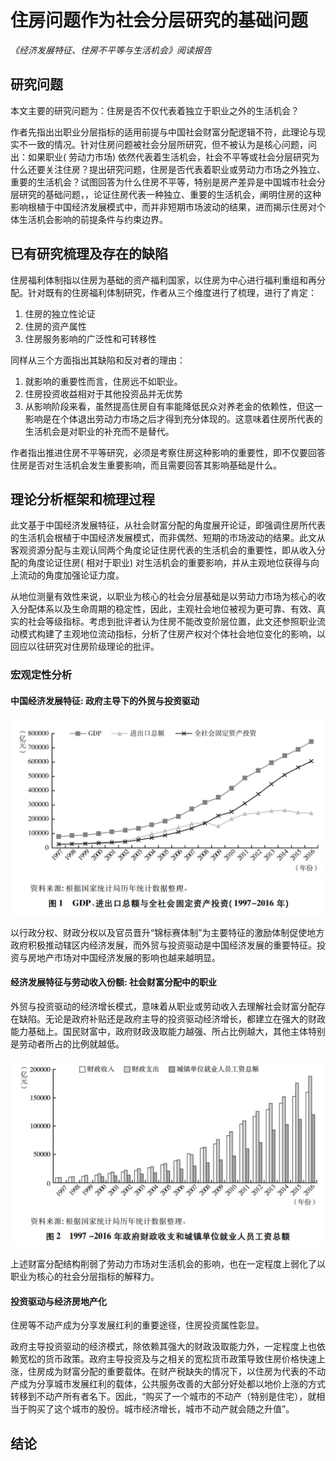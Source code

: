 # 住房问题作为社会分层研究的基础问题
*《经济发展特征、住房不平等与生活机会》阅读报告*

## 研究问题

本文主要的研究问题为：住房是否不仅代表着独立于职业之外的生活机会？

作者先指出出职业分层指标的适用前提与中国社会财富分配逻辑不符，此理论与现实不一致的情况。针对住房问题被社会分层所研究，但不被认为是核心问题，问出：如果职业( 劳动力市场) 依然代表着生活机会，社会不平等或社会分层研究为什么还要关注住房？提出研究问题，住房是否代表着职业或劳动力市场之外独立、重要的生活机会？试图回答为什么住房不平等，特别是房产差异是中国城市社会分层研究的基础问题，，论证住房代表一种独立、重要的生活机会，阐明住房的这种影响根植于中国经济发展模式中，而并非短期市场波动的结果，进而揭示住房对个体生活机会影响的前提条件与约束边界。


## 已有研究梳理及存在的缺陷

住房福利体制指以住房为基础的资产福利国家，以住房为中心进行福利重组和再分配。针对既有的住房福利体制研究，作者从三个维度进行了梳理，进行了肯定：

1. 住房的独立性论证
2. 住房的资产属性
3. 住房服务影响的广泛性和可转移性

同样从三个方面指出其缺陷和反对者的理由：

1. 就影响的重要性而言，住房远不如职业。
2. 住房投资收益相对于其他投资品并无优势
3. 从影响阶段来看，虽然提高住房自有率能降低民众对养老金的依赖性，但这一影响是在个体退出劳动力市场之后才得到充分体现的。这意味着住房所代表的生活机会是对职业的补充而不是替代。

作者指出推进住房不平等研究，必须是考察住房这种影响的重要性，即不仅要回答住房是否对生活机会发生重要影响，而且需要回答其影响基础是什么。

## 理论分析框架和梳理过程

此文基于中国经济发展特征，从社会财富分配的角度展开论证，即强调住房所代表的生活机会根植于中国经济发展模式，而非偶然、短期的市场波动的结果。此文从客观资源分配与主观认同两个角度论证住房代表的生活机会的重要性，即从收入分配的角度论证住房( 相对于职业) 对生活机会的重要影响，并从主观地位获得与向上流动的角度加强论证力度。

从地位测量有效性来说，以职业为核心的社会分层基础是以劳动力市场为核心的收入分配体系以及生命周期的稳定性，因此，主观社会地位被视为更可靠、有效、真实的社会等级指标。考虑到批评者认为住房不能改变阶层位置，此文还参照职业流动模式构建了主观地位流动指标，分析了住房产权对个体社会地位变化的影响，以回应以往研究对住房阶级理论的批评。

### 宏观定性分析

#### 中国经济发展特征: 政府主导下的外贸与投资驱动

![GDP、进出口总额与全社会固定资产投资( 1997－2016 年)](/assets/Screenshot%202020-12-15%20181334.png)

以行政分权、财政分权以及官员晋升“锦标赛体制”为主要特征的激励体制促使地方政府积极推动辖区内经济发展，而外贸与投资驱动是中国经济发展的重要特征。投资与房地产市场对中国经济发展的影响也越来越明显。

#### 经济发展特征与劳动收入份额: 社会财富分配中的职业

外贸与投资驱动的经济增长模式，意味着从职业或劳动收入去理解社会财富分配存在缺陷。无论是政府补贴还是政府主导的投资驱动经济增长，都建立在强大的财政能力基础上。国民财富中，政府财政汲取能力越强、所占比例越大，其他主体特别是劳动者所占的比例就越低。

![1997 －2016 年政府财政收支和城镇单位就业人员工资总额](/assets/Screenshot%202020-12-15%20181648.png)

上述财富分配结构削弱了劳动力市场对生活机会的影响，也在一定程度上弱化了以职业为核心的社会分层指标的解释力。

#### 投资驱动与经济房地产化

住房等不动产成为分享发展红利的重要途径，住房投资属性彰显。

政府主导投资驱动的经济模式，除依赖其强大的财政汲取能力外，一定程度上也依赖宽松的货币政策。政府主导投资及与之相关的宽松货币政策导致住房价格快速上涨，住房成为财富分配的重要载体。在财产税缺失的情况下，以住房为代表的不动产成为分享城市发展红利的载体，公共服务改善的大部分好处都以地价上涨的方式转移到不动产所有者名下。因此，“购买了一个城市的不动产（特别是住宅），就相当于购买了这个城市的股份。城市经济增长，城市不动产就会随之升值”。

## 结论